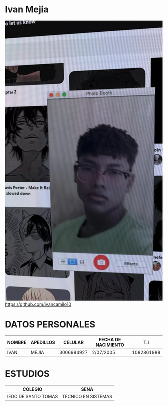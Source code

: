 # Ivan Mejia 
![camilo](https://github.com/ivancamilo10/camilo/blob/main/IMG_20230219_122227_164.webp)
https://github.com/ivancamilo10
# DATOS PERSONALES
| NOMBRE | APEDILLOS | CELULAR  | FECHA DE NACIMIENTO |   T.I    |
|--------|-----------|----------|---------------------|----------|
| IVAN   | MEJIA     |3006984927| 2/07/2005           |1082861988|
# ESTUDIOS
|      COLEGIO       |        SENA         |
|--------------------|---------------------|
|IEDO DE SANTO TOMAS | TECNICO EN SISTEMAS |
